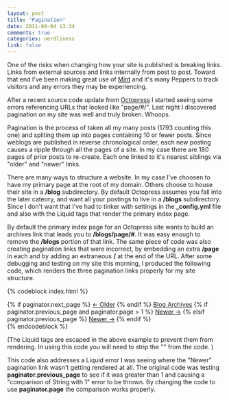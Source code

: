```yaml
---
layout: post
title: "Pagination"
date: 2011-09-04 13:34
comments: true
categories: nerdliness
link: false
---
```

One of the risks when changing how your site is published is breaking
links. Links from external sources and links internally from post to
post. Toward that end I've been making great use of
[Mint](http://haveaminst.com "MInt") and it's many Peppers to track
visitors and any errors they may be experiencing.

After a recent source code update from [Octopress](http://octopress.org
"Octopress") I started seeing some errors referencing URLs that looked
like "page/#/". Last night I discovered pagination on my site was well
and truly broken. Whoops.

Pagination is the process of taken all my many posts (1793 counting this
one) and spliting them up into pages containing 10 or fewer posts. Since
weblogs are published in reverse chronological order, each new posting
causes a ripple through all the pages of a site. In my case there are
180 pages of prior posts to re-create. Each one linked to it's nearest
siblings via "older" and "newer" links.

There are many ways to structure a website. In my case I've choosen to
have my primary page at the root of my domain. Others choose to house
their site in a **/blog** subdirectory. By default Octopress assumes you
fall into the later cateory, and want all your postings to live in a
**/blogs** subdirectory. Since I don't want that I've had to tinker with
settings in the **_config.yml** file and also with the Liquid tags that
render the primary index page.

By default the primary index page for an Octopress site wants to build
an archives link that leads you to **/blogs/page/#**. It was easy enough
to remove the **/blogs** portion of that link. The same piece of code
was also creating pagination links that were incorrect, by embedding an
extra **/page** in each and by adding an extraneous **/** at the end of
the URL. After some debugging and testing on my site this morning, I
produced the following code, which renders the three pagination links
properly for my site structure.

{% codeblock index.html %}
    <nav role="pagination">
      <div>
        \{\% if paginator.next_page \%\}
          <a class="prev" href="\{\{paginator.next_page\}\}">&larr; Older</a>
        \{\% endif \%\}
        <a href="/archives">Blog Archives</a>
        \{\% if paginator.previous_page and paginator.page > 1 \%\}
          <a class="next" href="\{\{paginator.previous_page\}\}">Newer &rarr;</a>
        \{\% elsif paginator.previous_page \%\}
          <a class="next" href="/">Newer &rarr;</a>
        \{\% endif \%\}
      </div>
    </nav>
{% endcodeblock %}

(The Liquid tags are escaped in the above example to prevent them from rendering. In using this code you will need to strip the "\" from the code. )

This code also addresses a Liquid error I was seeing where the "Newer"
pagination link wasn't getting rendered at all. The original code was
testing **paginator.previous_page** to see if it was greater than 1 and
causing a "comparison of String with 1" error to be thrown. By changing
the code to use **paginator.page** the comparison works properly.


